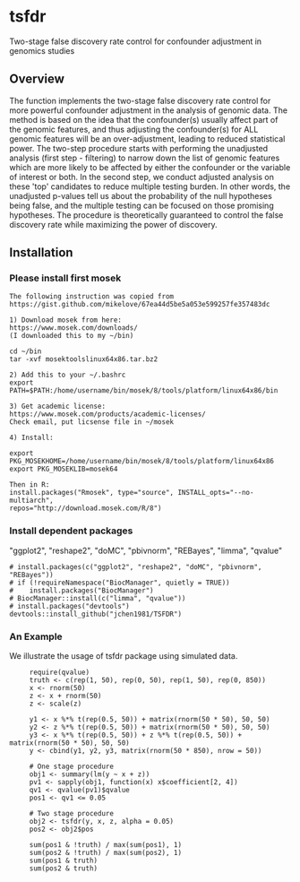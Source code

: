 # tsfdr
Two-stage false discovery rate control for confounder adjustment in genomics studies

## Overview
The function implements the two-stage false discovery rate control for more powerful confounder adjustment in the analysis of genomic data. The method is based on the idea that the confounder(s) usually affect part of the genomic features, and thus adjusting the confounder(s) for ALL genomic features will be an over-adjustment, leading to reduced statistical power.  The two-step procedure starts with performing the unadjusted analysis (first step - filtering) to narrow down the list of genomic features which are more likely to be affected by either the confounder or the variable of interest or both. In the second step, we conduct adjusted analysis on these 'top' candidates to reduce multiple testing burden. In other words, the unadjusted p-values tell us about the probability of the null hypotheses being false, and the multiple testing can be focused on those promising hypotheses. The procedure is theoretically guaranteed to control the false discovery rate while maximizing the power of discovery.

## Installation 
### Please install first mosek
```
The following instruction was copied from
https://gist.github.com/mikelove/67ea44d5be5a053e599257fe357483dc

1) Download mosek from here:
https://www.mosek.com/downloads/
(I downloaded this to my ~/bin)

cd ~/bin
tar -xvf mosektoolslinux64x86.tar.bz2

2) Add this to your ~/.bashrc
export PATH=$PATH:/home/username/bin/mosek/8/tools/platform/linux64x86/bin

3) Get academic license:
https://www.mosek.com/products/academic-licenses/
Check email, put licsense file in ~/mosek

4) Install:

export PKG_MOSEKHOME=/home/username/bin/mosek/8/tools/platform/linux64x86
export PKG_MOSEKLIB=mosek64

Then in R:
install.packages("Rmosek", type="source", INSTALL_opts="--no-multiarch", 
repos="http://download.mosek.com/R/8")
```
### Install dependent packages 

"ggplot2", "reshape2", "doMC", "pbivnorm", "REBayes", "limma", "qvalue"

```
# install.packages(c("ggplot2", "reshape2", "doMC", "pbivnorm", "REBayes"))
# if (!requireNamespace("BiocManager", quietly = TRUE))
#    install.packages("BiocManager")
# BiocManager::install(c("limma", "qvalue"))
# install.packages("devtools")
devtools::install_github("jchen1981/TSFDR")
```



### An Example
We illustrate the usage of tsfdr package using simulated data.

```
     require(qvalue)
     truth <- c(rep(1, 50), rep(0, 50), rep(1, 50), rep(0, 850))
     x <- rnorm(50)
     z <- x + rnorm(50)
     z <- scale(z)

     y1 <- x %*% t(rep(0.5, 50)) + matrix(rnorm(50 * 50), 50, 50)
     y2 <- z %*% t(rep(0.5, 50)) + matrix(rnorm(50 * 50), 50, 50)
     y3 <- x %*% t(rep(0.5, 50)) + z %*% t(rep(0.5, 50)) + matrix(rnorm(50 * 50), 50, 50)
     y <- cbind(y1, y2, y3, matrix(rnorm(50 * 850), nrow = 50))

     # One stage procedure
     obj1 <- summary(lm(y ~ x + z))
     pv1 <- sapply(obj1, function(x) x$coefficient[2, 4])
     qv1 <- qvalue(pv1)$qvalue
     pos1 <- qv1 <= 0.05

     # Two stage procedure
     obj2 <- tsfdr(y, x, z, alpha = 0.05)
     pos2 <- obj2$pos

     sum(pos1 & !truth) / max(sum(pos1), 1)
     sum(pos2 & !truth) / max(sum(pos2), 1)
     sum(pos1 & truth)
     sum(pos2 & truth)
  
```
